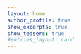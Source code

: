```yaml
---
layout: home
author_profile: true
show_excerpts: true
show_teasers: true
#entries_layout: card
---
```

